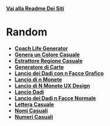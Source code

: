 **[Vai alla Readme Dei Siti](../Readme.md)**

# Random

- **[Coach Life Generator](Coach_Life_Generator)**
- **[Genera un Colore Casuale](Colore_Casuale)**
- **[Estrattore Regione Casuale](Estrai_Regione)**
- **[Generatore di Carte](Generatore_di_Carte)**
- **[Lancio dei Dadi con n Facce Grafico](Lancio%20Dadi%20N%20facce)**
- **[Lancio di n Monete](Lancio%20Monete)**
- **[Lancio di N Monete UX Design](Lancio_Monete_UX)**
- **[Lancio Dadi](Lancio_Dadi)**
- **[Lancio dei Dadi n Facce Normale](Lancio_dei_dadi_N)**
- **[Lettera Casuale](Lettera_Casuale)**
- **[Nomi Casuali](Nomi%20Casuali)**
- **[Numeri Casuali](Numeri_Casuali)**